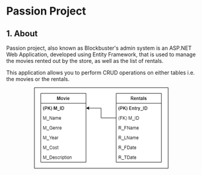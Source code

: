 # **Passion Project**

## **1. About**
Passion project, also known as Blockbuster's admin system is an ASP.NET Web Application, developed using Entity Framework, that is used to manage the movies rented out by the store, as well as the list of rentals. 

This application allows you to perform CRUD operations on either tables i.e. the movies or the rentals.

<p align="center">
    <img src = "PassionProject/Content/images/MovieERD.png">
</p>


